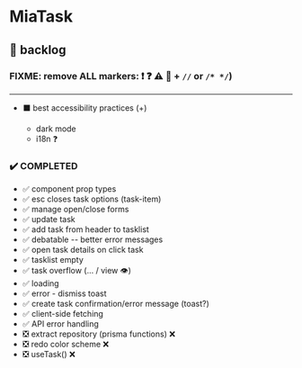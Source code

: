 # MiaTask

## 📃 backlog

### FIXME: remove ALL markers: ❗ ❓ ⚠️ 🐞 + `//` or `/* */`)

---

- ⬛ best accessibility practices (+)

  - dark mode
  - i18n ❓

### ✔️ COMPLETED

- ✅ component prop types
- ✅ esc closes task options (task-item)
- ✅ manage open/close forms
- ✅ update task
- ✅ add task from header to tasklist
- ✅ debatable -- better error messages
- ✅ open task details on click task
- ✅ tasklist empty
- ✅ task overflow (... / view 👁️)
- ✅ loading
- ✅ error - dismiss toast
- ✅ create task confirmation/error message (toast?)
- ✅ client-side fetching
- ✅ API error handling
- ❎ extract repository (prisma functions) ❌
- ❎ redo color scheme ❌
- ❎ useTask() ❌
